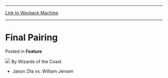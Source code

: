 
---
[Link to Wayback Machine](https://web.archive.org/web/20220706064921/https://magic.wizards.com/en/articles/archive/feature/final-pairing-2000-01-01)

[_metadata_:wayback_url]:- "https://magic.wizards.com/en/articles/archive/feature/final-pairing-2000-01-01"
[_metadata_:wayback_raw_url]:- "https://web.archive.org/web/20220706064921id_/https://magic.wizards.com/en/articles/archive/feature/final-pairing-2000-01-01"
[_metadata_:wayback_capture_timestamp]:- "2022-07-06 06:49:21+00:00"
[_metadata_:description]:- "Jason Zila vs. William Jensen"
[_metadata_:generator]:- "Drupal 7 (http://drupal.org)"
---


Final Pairing
=============



 Posted in **Feature**







![](https://media.magic.wizards.com/styles/auth_small/public/images/person/wizards_author.jpg)
By Wizards of the Coast











* Jason Zila vs. William Jensen






